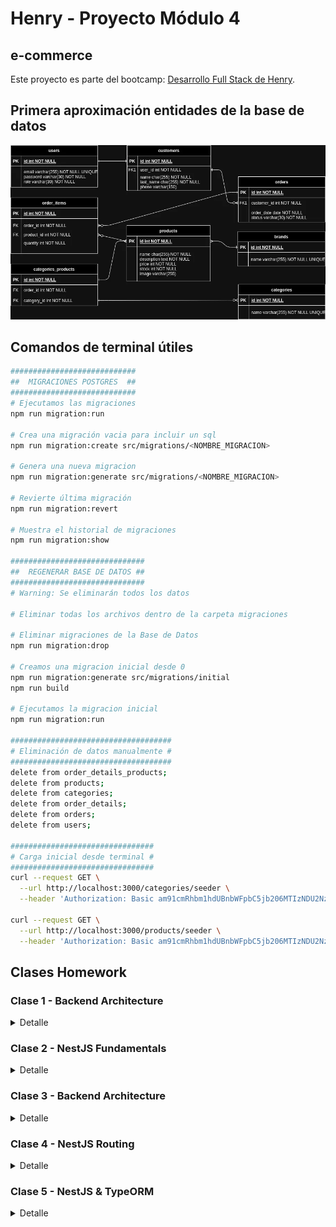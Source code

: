 # Henry - Proyecto Módulo 4

## e-commerce

Este proyecto es parte del bootcamp: [Desarrollo Full Stack de Henry](https://www.soyhenry.com/?gad_source=1).

## Primera aproximación entidades de la base de datos

![DER](./docs/der.webp)

## Comandos de terminal útiles

```bash
############################
##  MIGRACIONES POSTGRES  ##
############################
# Ejecutamos las migraciones
npm run migration:run

# Crea una migración vacia para incluir un sql
npm run migration:create src/migrations/<NOMBRE_MIGRACION>

# Genera una nueva migracion
npm run migration:generate src/migrations/<NOMBRE_MIGRACION>

# Revierte última migración
npm run migration:revert

# Muestra el historial de migraciones
npm run migration:show

##############################
##  REGENERAR BASE DE DATOS ##
##############################
# Warning: Se eliminarán todos los datos

# Eliminar todas los archivos dentro de la carpeta migraciones

# Eliminar migraciones de la Base de Datos
npm run migration:drop

# Creamos una migracion inicial desde 0
npm run migration:generate src/migrations/initial
npm run build

# Ejecutamos la migracion inicial
npm run migration:run

####################################
# Eliminación de datos manualmente #
####################################
delete from order_details_products;
delete from products;
delete from categories;
delete from order_details;
delete from orders;
delete from users;

################################
# Carga inicial desde terminal #
################################
curl --request GET \
  --url http://localhost:3000/categories/seeder \
  --header 'Authorization: Basic am91cmRhbm1hdUBnbWFpbC5jb206MTIzNDU2Nzg='

curl --request GET \
  --url http://localhost:3000/products/seeder \
  --header 'Authorization: Basic am91cmRhbm1hdUBnbWFpbC5jb206MTIzNDU2Nzg='
```

## Clases Homework

### Clase 1 - Backend Architecture

<details>
<summary>Detalle</summary>

#### ACTIVIDAD 01

Crear y planificar el DER del proyecto a implementar tomando en cuenta la siguientes consideraciones. La aplicación consistirá en un e-commerce en el cual...

- Un Usuario podrá registrarse e ingresar a la aplicación mediante usuario y contraseña.

- El Usuario registrado puede realizar compras de productos mediante un carrito de compras (solo una unidad de cada producto) emitiendo una Orden de compra que registra la información en un Detalle de Compras.

- Las Órdenes de compras son asociadas al Usuario y estas a su vez tienen asociado un Detalle de Compra con la información de los productos adquiridos.

- Un Usuario Administrador, tendrá la posibilidad de actualizar la información de los productos cargados en la base de datos así como actualizar stock o agregar imágenes mediante un servicio de nube.

**[REQUISITOS]**:

Al finalizar este hito deberás tener la estructura básica del proyecto individual de e-commerce y una idea teórica de las entidades de la base de datos así como sus relaciones.

</details>

### Clase 2 - NestJS Fundamentals

<details>
<summary>Detalle</summary>

#### ACTIVIDAD 01

Crear un proyecto en Nest JS bajo el nombre ecommerce-<usuario de github>.

#### ACTIVIDAD 02

Crear los módulos Products, Users y Auth.

#### ACTIVIDAD 03

Crear sus respectivos controllers y services.

#### ACTIVIDAD 04

Crear los endpoints GET /products, GET /users y Get /auth.

#### ACTIVIDAD 05

Crear un middleware global que loguee la ruta, método y la fecha-hora en que se llamó al endpoint.

**TIPS ¡Bien hecho!**

- Utiliza Nest CLI para inicializar el proyecto.
- Recuerda “modularizar” el código para trabajar de forma ordenada.

**[REQUISITOS]**:

Al finalizar este hito deberás tener un proyecto de node con la estructura básica del proyecto individual de e-commerce. Los endpoints principales del proyecto deberán ser capaces de recibir solicitudes desde el cliente y activar un middleware que nos permita identificar mediante un log en la terminal la ruta invocada.

</details>

### Clase 3 - Backend Architecture

<details>
<summary>Detalle</summary>

#### ACTIVIDAD 01

Crear los repositorios para Users y Products.

#### ACTIVIDAD 02

Guardar las entidades en un array en memoria.

#### ACTIVIDAD 03

Cargar algunas entidades de prueba hardcodeadas, con las siguientes propiedades...

**Users**

- id:number
- email: string
- name: string
- password: string
- address: string
- phone: string
- country?: string | undefined
- city?: string | undefined

**Products**

- id:number
- name: string
- description: string
- price: number
- stock: boolean
- imgUrl: string

#### ACTIVIDAD 04

Modificar los endpoints GET /products y GET /users para que devuelvan el array de entidades.

**TIPS ¡Bien hecho!**

- Recuerda que los controllers sólo pueden comunicarse con el repositorio a través de los servicios.

- No olvides actualizar el array de providers.

**[REQUISITOS]**:

- Al finalizar este hito, el alumno deberá implementar de manera satisfactoria un repositorio para cada entidad del proyecto.

- Los endpoints de la aplicación deben funcionar de manera correcta y devolver la información provista por cada repositorio.

</details>

### Clase 4 - NestJS Routing

<details>
<summary>Detalle</summary>

#### ACTIVIDAD 01

Crear todos los endpoints CRUD para Products y Users (GET, GET{id}, POST, PUT{id}, DELETE{id}).

#### ACTIVIDAD 02

Desarrollar la lógica de creación, listado y eliminación desde el repository.

- GET debe devolver la lista de elementos , y httpStatus = 200.

- GET{id} debe devolver el elemento con id pedido, y httpStatus = 200.

- En el caso de Users, no devolver el password.

- POST debe devolver el id de la entidad creada, y httpStatus = 201.

- PUT{id} y DELETE{id} pueden devolver el id de la entidad editada/eliminada y httpStatus 200.

#### ACTIVIDAD 03

Validar en POST y PUT que la estructura de la entidad corresponda a la estructura de cada entidad.

#### ACTIVIDAD 04

El método GET puede recibir como query params los valores page y limit.

- Si no recibe el parámetro page, el valor por defecto es 1.

- Si no recibe el parámetro limit, el valor por defecto es 5.

- Bonus: Implementar la lógica desde el repositorio, para paginar las entradas devuelvas.

#### ACTIVIDAD 05

Crear el endpoint POST /auth/signin, que reciba email y password.

- Para el login se utilizarán las credenciales email / password.

- Inyectar el usersRepository para poder hacer consultas.

- No se procederá al login si faltan alguna de las dos credenciales.

- No se procederá con el login en caso de que no exista un usuario registrado con la dirección de email proporcionada.

- En caso de que el usuario no exista o la contraseña proporcionada no coincida con la registrada, se deberá enviar una única respuesta para cualquiera de los casos. Ej: “Email o password incorrectos”. NOTA: Por seguridad es preferible no especificar cuál de los dos datos ha fallado en su verificación.

#### ACTIVIDAD 06

Dentro de la carpeta Auth, crear una guarda AuthGuard, que debe verificar lo siguiente...

- Debe existir un header Authorization.

- Dicho header, tiene que tener una estructura como la siguiente: Basic: <email>:<password>.

- NO validaremos por ahora que sea un email y un password válido, únicamente verificar si el header es enviado y continente un email y un password.

- Todos los endpoints de Users, salvo el POST, deben utilizar esta guarda.

- Todos los endpoints de Products, salvo el GET y el GET{id} deben utilizar esta guarda.

**TIPS ¡Bien hecho!**

- No te preocupes por ahora por el manejo de errores, la ruta de autenticación puede devolver strings únicamente.

**[REQUISITOS]**:

- Al finalizar este hito el proyecto debe contar con una ruta para cada una de las acciones correspondientes al CRUD de cada entidad.
- La lógica de estas tareas deberá estar encapsulada en el repositorio correspondiente.
- Los endpoints deberán ser validados para asegurar la integridad de la información recibida en la solicitud.
- Las rutas deberán ser protegidas por una guarda.

</details>

### Clase 5 - NestJS & TypeORM

<details>
<summary>Detalle</summary>

#### ACTIVIDAD 01

Instalar y configurar las librerías necesarias para utilizar TypeORM y postgres.

- Crear un archivo de configuración para la conexión con TypeORM.

- Los datos de conexión a la BD deben ser almacenados en variables de entorno.

- Crear el módulo de conexión de manera global.

#### ACTIVIDAD 02

Definir las siguientes entidades de typeorm con sus respectivas relaciones.

**Users**

- id: debe ser un valor único generado automáticamente en formato UUID. No puede ser nulo y actúa como la clave primaria de la entidad.
- name: debe ser una cadena de texto de máximo 50 caracteres y no puede ser nulo.
- email: debe ser una cadena de texto de máximo 50 caracteres, único y no puede ser nulo.
- password: debe ser una cadena de texto de máximo 20 caracteres y no puede ser nulo.
- phone: debe ser un número entero.
- country: debe ser una cadena de texto de máximo 50 caracteres.
- address: debe ser un texto.
- city: debe ser una cadena de texto de máximo 50 caracteres.
- orders_id: Relación 1:N con orders.

**Products**

- id: debe ser un valor único generado automáticamente en formato UUID. No puede ser nulo y actúa como la clave primaria de la entidad.
- name: debe ser una cadena de texto de máximo 50 caracteres y no puede ser nulo.
- description: debe ser un texto y no puede ser nulo.
- price: debe ser un número decimal con una precisión de 10 dígitos y una escala de 2 dígitos. No puede ser nulo.
- stock: debe ser un valor numérico. No puede ser nulo.
- imgUrl: debe ser una cadena de texto, en caso de no recibir un valor debe asignar una imagen por defecto.
- category_id (Relación 1:N).
- Relación N:N con orderDetails.

**Categories**

- id: debe ser un valor único generado automáticamente en formato UUID. No puede ser nulo y actúa como la clave primaria de la entidad.
- name: debe ser una cadena de texto de máximo 50 caracteres y no puede ser nulo.
- Relación 1:1 con products.

**Orders**

- id: debe ser un valor único generado automáticamente en formato UUID. No puede ser nulo y actúa como la clave primaria de la entidad.
- user_id: (Relación 1:N) con users.
- date.
- Relación 1:1 con orderDetails.

**OrderDetails**

- id: debe ser un valor único generado automáticamente en formato UUID. No puede ser nulo y actúa como la clave primaria de la entidad.
- price: debe ser un número decimal con una precisión de 10 dígitos y una escala de 2 dígitos. No puede ser nulo.
- order_id: Relación 1:1 con orders.
- Relación N:N con products.

</details>
